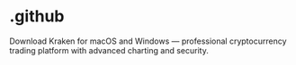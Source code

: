 # .github
Download Kraken for macOS and Windows — professional cryptocurrency trading platform with advanced charting and security.
